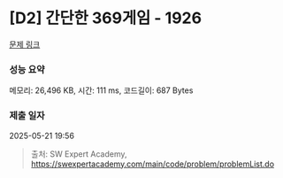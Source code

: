 # [D2] 간단한 369게임 - 1926 

[문제 링크](https://swexpertacademy.com/main/code/problem/problemDetail.do?contestProbId=AV5PTeo6AHUDFAUq) 

### 성능 요약

메모리: 26,496 KB, 시간: 111 ms, 코드길이: 687 Bytes

### 제출 일자

2025-05-21 19:56



> 출처: SW Expert Academy, https://swexpertacademy.com/main/code/problem/problemList.do